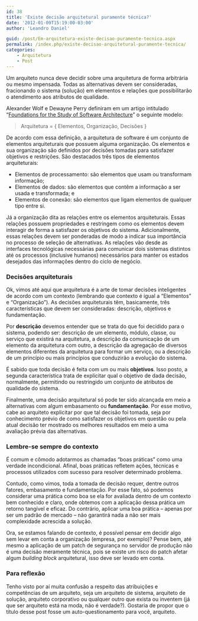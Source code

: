 ```yaml
---
id: 38
title: 'Existe decisão arquitetural puramente técnica?'
date: '2012-01-09T15:19:00-03:00'
author: 'Leandro Daniel'

guid: /post/Em-arquitetura-existe-decisao-puramente-tecnica.aspx
permalink: /index.php/existe-decisao-arquitetural-puramente-tecnica/
categories:
    - Arquitetura
    - Post
---
```


Um arquiteto nunca deve decidir sobre uma arquitetura de forma arbitrária ou mesmo impensada. Todas as alternativas devem ser consideradas, fracionando o sistema (solução) em elementos e relações que possibilitarão o atendimento aos atributos de qualidade.

Alexander Wolf e Dewayne Perry definiram em um artigo intitulado “[Foundations for the Study of Software Architecture](http://www.isr.uci.edu/~taylor/ICS221/papers/swa-sen.pdf)” o seguinte modelo:

> Arquitetura = { Elementos, Organização, Decisões }

De acordo com essa definição, a arquitetura de software é um conjunto de elementos arquiteturais que possuem alguma organização. Os elementos e sua organização são definidos por decisões tomadas para satisfazer objetivos e restrições. São destacados três tipos de elementos arquiteturais:

- Elementos de processamento: são elementos que usam ou transformam informação;
- Elementos de dados: são elementos que contêm a informação a ser usada e transformada; e
- Elementos de conexão: são elementos que ligam elementos de qualquer tipo entre si.

Já a organização dita as relações entre os elementos arquiteturais. Essas relações possuem propriedades e restringem como os elementos devem interagir de forma a satisfazer os objetivos do sistema. Adicionalmente, essas relações devem ser ponderadas de modo a indicar sua importância no processo de seleção de alternativas. As relações vão desde as interfaces tecnológicas necessárias para comunicar dois sistemas distintos até os processos (inclusive humanos) necessários para manter os estados desejados das informações dentro do ciclo de negócio.

### Decisões arquiteturais

Ok, vimos até aqui que arquitetura é a arte de tomar decisões inteligentes de acordo com um contexto (lembrando que contexto é igual a “Elementos” e “Organização”). As decisões arquiteturais têm, basicamente, três características que devem ser consideradas: descrição, objetivos e fundamentação.

Por **descrição** devemos entender que se trata do que foi decidido para o sistema, podendo ser: descrição de um elemento, módulo, classe, ou serviço que existirá na arquitetura, a descrição da comunicação de um elemento da arquitetura com outro, a descrição da agregação de diversos elementos diferentes da arquitetura para formar um serviço, ou a descrição de um princípio ou mais princípios que conduzirão a evolução do sistema.

É sabido que toda decisão é feita com um ou mais **objetivos**. Isso posto, a segunda característica trata de explicitar qual o objetivo de dada decisão, normalmente, permitindo ou restringido um conjunto de atributos de qualidade do sistema.

Finalmente, uma decisão arquitetural só pode ter sido alcançada em meio a alternativas com algum embasamento ou **fundamentação**. Por esse motivo, cabe ao arquiteto explicitar por que tal decisão foi tomada, seja por conhecimento prévio de como satisfazer os objetivos em questão ou pela atual decisão ter mostrado os melhores resultados em meio a uma avaliação prévia das alternativas.

### Lembre-se sempre do contexto

É comum e cômodo adotarmos as chamadas “boas práticas” como uma verdade incondicional. Afinal, boas práticas refletem ações, técnicas e processos utilizados com sucesso para resolver determinado problema.

Contudo, como vimos, toda a tomada de decisão requer, dentre outros fatores, embasamento e fundamentação. Por esse fato, só podemos considerar uma prática como boa se ela for avaliada dentro de um contexto bem conhecido e claro, onde obtemos com a aplicação dessa prática um retorno tangível e eficaz. Do contrário, aplicar uma boa prática – apenas por ser um padrão de mercado – não garantirá nada a não ser mais complexidade acrescida a solução.

Ora, se estamos falando de contexto, é possível pensar em decidir algo sem levar em conta a organização (empresa, por exemplo)? Pense bem, até mesmo a aplicação de um patch de segurança no servidor de produção não é uma decisão meramente técnica, pois se existe um risco do patch afetar algum *building block* arquitetural, isso deve ser levado em conta.

### Para reflexão

Tenho visto por aí muita confusão a respeito das atribuições e competências de um arquiteto, seja um arquiteto de sistema, arquiteto de solução, arquiteto corporativo ou qualquer outro que exista ou inventem (já que ser arquiteto está na moda, não é verdade?). Gostaria de propor que o título desse post fosse um auto-questionamento para você, arquiteto.